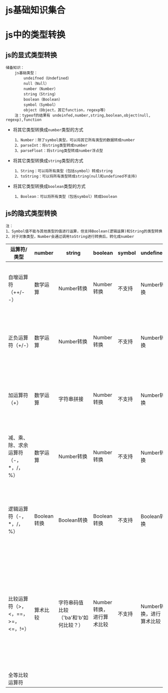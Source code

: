 # js基础知识集合

# js中的类型转换

## js的显式类型转换
```
储备知识：
    js基础类型：
        undeifned（Undefined）
        null（Null）
        number（Number）
        string（String）
        boolean（Boolean）
        symbol（Symbol）
        object（Object，其它function，regexp等）
    注：typeof的结果有 undeinfed,number,string,boolean,object(null, regexp),function
```
* 将其它类型转换成`number`类型的方式
```
    1、Number：除了symbol类型，可以将其它所有类型的数据转成number
    2、parseInt：将string类型转成number
    3、parseFloat：将string类型转成number浮点型
```
* 将其它类型转换成`string`类型的方式
```
    1、String：可以将所有类型（包括symbol）转成string
    2、toString：可以将所有类型转成string(null和undefined不支持)
```
* 将其它类型转换成`boolean`类型的方式
```
    1、Boolean：可以将所有类型（包括symbol）转成boolean
```
## js的隐式类型转换
`注：`<br />
`1、Symbol值不能与其他类型的值进行运算，但支持Boolean(逻辑运算)和String的类型转换`<br />
`2、对于对象类型，Number会通过调用toString进行转换后，转化成number`<br />

<table>
<thead>
<tr>
<th>运算符/类型</th>
<th>number</th>
<th>string</th>
<th>boolean</th>
<th>symbol</th>
<th>undefined</th>
<th>null</th>
<th>object</th>
<th>array</th>
<th>备注</th>
</tr>
</thead>
<tbody>
<tr>
<td>自增运算符（++/--）</td>
<td>数学运算</td>
<td>Number转换</td>
<td>Number转换</td>
<td>不支持</td>
<td>Number转换</td>
<td>Number转换</td>
<td>Number（会调用对象的toString转换成string）转换</td>
<td>Number（会调用对象的toString转换成string）转换</td>
<td>数学运算</td>
</tr>
<td>正负运算符（+/-）</td>
<td>数学运算</td>
<td>Number转换</td>
<td>Number转换</td>
<td>不支持</td>
<td>Number转换</td>
<td>Number转换</td>
<td>Number（会调用对象的toString转换成string）转换</td>
<td>Number（会调用对象的toString转换成string）转换</td>
<td>数学运算</td>
</tr>
<td>加运算符（+）</td>
<td>数学运算</td>
<td>字符串拼接</td>
<td>Number转换</td>
<td>不支持</td>
<td>Number转换</td>
<td>Number转换</td>
<td>Number（会调用对象的toString转换成string）转换</td>
<td>Number（会调用对象的toString转换成string）转换</td>
<td>如果操作数有string类型，就是字符串拼接运算；否者是数学运算</td>
</tr>
</tr>
<td>减、乘、除、求余运算符（-，*，/，%）</td>
<td>数学运算</td>
<td>Number转换</td>
<td>Number转换</td>
<td>不支持</td>
<td>Number转换</td>
<td>Number转换</td>
<td>Number（会调用对象的toString转换成string）转换</td>
<td>Number（会调用对象的toString转换成string）转换</td>
<td>数学运算</td>
</tr>
</tr>
<td>逻辑运算符（-，*，/，%）</td>
<td>Boolean转换</td>
<td>Boolean转换</td>
<td>Boolean转换</td>
<td>不支持</td>
<td>Boolean转换</td>
<td>Boolean转换</td>
<td>Boolean转换</td>
<td>Boolean转换</td>
<td>逻辑运算，&&、||返回原始值(即valueOf的值)；但是！返回boolean值</td>
</tr>
</tr>
<td>比较运算符（>，<，==，>=，<=，!=）</td>
<td>算术比较</td>
<td>字符串码值比较（'ba'和'b'如何比较？）</td>
<td>Number转换，进行算术比较</td>
<td>不支持</td>
<td>Number转换，进行算术比较</td>
<td>Number转换，进行算术比较</td>
<td>调用valueOf，结果为NaN；调用toString，按照以上规则进行比较</td>
<td>调用valueOf，结果为NaN；调用toString，按照以上规则进行比较</td>
<td>1、有number类型操作数就进行算术比较；2、有boolean直接转成number，进行算术比较；3、其余按照string比较码值</td>
</tr>
<tr>
<td>全等比较运算符</td>
</tr>
</tbody>
</tbale>